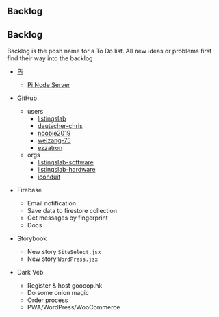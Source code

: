 ## Backlog
## Backlog

Backlog is the posh name for a To Do list. All new ideas or problems first find their way into the backlog

- [Pi](docs/tech/pi)
    - [Pi Node Server](docs/tech/pi/pi-node-server)

- GitHub
    - users
        - [listingslab](https://github.com/listingslab)
        - [deutscher-chris](https://github.com/deutscher-chris)
        - [noobie2019](https://github.com/noobie2019)
        - [weizang-75](https://github.com/weizang-75)
        - [ezzatron](https://github.com/ezzatron)
    - orgs
        - [listingslab-software](https://github.com/listingslab-software)
        - [listingslab-hardware](https://github.com/listingslab-hardware)
        - [iconduit](https://github.com/iconduit)

- Firebase
    - Email notification
    - Save data to firestore collection
    - Get messages by fingerprint
    - Docs

- Storybook
    - New story `SiteSelect.jsx`
    - New story `WordPress.jsx`

- Dark Veb
    - Register & host goooop.hk
    - Do some onion magic
    - Order process
    - PWA/WordPress/WooCommerce

